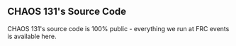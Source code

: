 ## CHAOS 131's Source Code

CHAOS 131's source code is 100% public - everything we run at FRC events is available here. 
